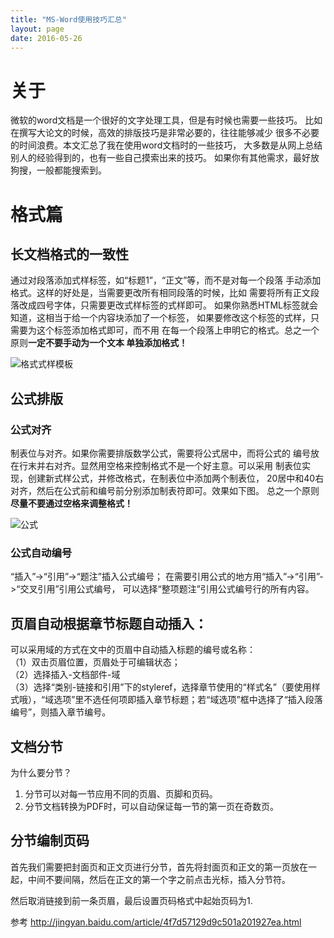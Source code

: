 ```yaml
---
title: "MS-Word使用技巧汇总"
layout: page
date: 2016-05-26
---
```


# 关于
微软的word文档是一个很好的文字处理工具，但是有时候也需要一些技巧。
比如在撰写大论文的时候，高效的排版技巧是非常必要的，往往能够减少
很多不必要的时间浪费。本文汇总了我在使用word文档时的一些技巧，
大多数是从网上总结别人的经验得到的，也有一些自己摸索出来的技巧。
如果你有其他需求，最好放狗搜，一般都能搜索到。

# 格式篇
## 长文档格式的一致性
  通过对段落添加式样标签，如“标题1”，“正文”等，而不是对每一个段落
  手动添加格式。这样的好处是，当需要更改所有相同段落的时候，比如
  需要将所有正文段落改成四号字体，只需要更改式样标签的式样即可。
  如果你熟悉HTML标签就会知道，这相当于给一个内容块添加了一个标签，
  如果要修改这个标签的式样，只需要为这个标签添加格式即可，而不用
  在每一个段落上申明它的格式。总之一个原则**一定不要手动为一个文本
  单独添加格式！**
  
![格式式样模板](/wiki/static/images/ms-word-style.png)


## 公式排版
### 公式对齐
制表位与对齐。如果你需要排版数学公式，需要将公式居中，而将公式的
编号放在行末并右对齐。显然用空格来控制格式不是一个好主意。可以采用
制表位实现，创建新式样公式，并修改格式，在制表位中添加两个制表位，
20居中和40右对齐，然后在公式前和编号前分别添加制表符即可。效果如下图。
总之一个原则**尽量不要通过空格来调整格式！**

![公式](/wiki/static/images/ms-word-formula.png)


### 公式自动编号
“插入”->“引用”->“题注”插入公式编号；
在需要引用公式的地方用“插入”->“引用”->“交叉引用”引用公式编号，
可以选择“整项题注”引用公式编号行的所有内容。

## 页眉自动根据章节标题自动插入：
可以采用域的方式在文中的页眉中自动插入标题的编号或名称：  
（1）双击页眉位置，页眉处于可编辑状态；   
（2）选择插入-文档部件-域   
（3）选择“类别-链接和引用”下的styleref，选择章节使用的“样式名”（要使用样式哦），“域选项”里不选任何项即插入章节标题；若“域选项”框中选择了“插入段落编号”，则插入章节编号。

## 文档分节
为什么要分节？

1. 分节可以对每一节应用不同的页眉、页脚和页码。
2. 分节文档转换为PDF时，可以自动保证每一节的第一页在奇数页。

## 分节编制页码
首先我们需要把封面页和正文页进行分节，首先将封面页和正文的第一页放在一起，中间不要间隔，然后在正文的第一个字之前点击光标，插入分节符。

然后取消链接到前一条页眉，最后设置页码格式中起始页码为1.

参考 <http://jingyan.baidu.com/article/4f7d57129d9c501a201927ea.html>



